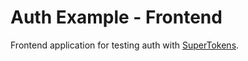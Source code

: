 # Auth Example - Frontend

Frontend application for testing auth with [SuperTokens](https://supertokens.com).
